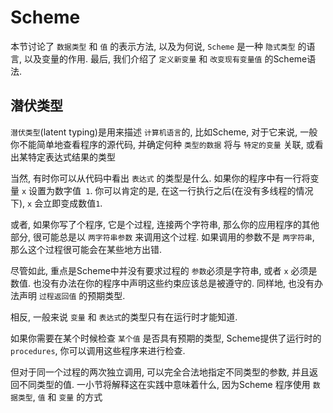 # Scheme

本节讨论了 `数据类型` 和 `值` 的表示方法,
以及为何说, `Scheme` 是一种 `隐式类型` 的语言, 以及变量的作用.
最后, 我们介绍了 `定义新变量` 和 `改变现有变量值` 的Scheme语法.

## 潜伏类型

`潜伏类型`(latent typing)是用来描述 `计算机语言`的, 比如Scheme,
对于它来说, 一般你不能简单地查看程序的源代码, 并确定何种 `类型的数据` 将与 `特定的变量` 关联, 或看出某特定表达式结果的类型

当然, 有时你可以从代码中看出 `表达式` 的类型是什么.
如果你的程序中有一行将变量 `x` 设置为数字值` 1`.
你可以肯定的是, 在这一行执行之后(在没有多线程的情况下), `x` 会立即变成数值`1`.

或者, 如果你写了个程序, 它是个过程, 连接两个字符串,
那么你的应用程序的其他部分, 很可能总是以 `两字符串参数` 来调用这个过程.
如果调用的参数不是 `两字符串`, 那么这个过程很可能会在某些地方出错.

尽管如此, 重点是Scheme中并没有要求过程的 `参数`必须是字符串, 或者 `x` 必须是数值.
也没有办法在你的程序中声明这些约束应该总是被遵守的.
同样地, 也没有办法声明 `过程返回值` 的预期类型.

相反, 一般来说 `变量` 和 `表达式`的类型只有在运行时才能知道.

如果你需要在某个时候检查 `某个值` 是否具有预期的类型,
Scheme提供了运行时的 `procedures`, 你可以调用这些程序来进行检查.

但对于同一个过程的两次独立调用, 可以完全合法地指定不同类型的参数, 并且返回不同类型的值.
一小节将解释这在实践中意味着什么, 因为Scheme 程序使用 `数据类型`, `值` 和 `变量` 的方式

